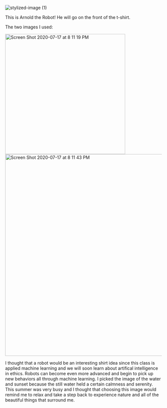 ![stylized-image (1)](https://user-images.githubusercontent.com/60228365/87839443-d4c42600-c868-11ea-90a3-ed7bfac9327e.png)

This is Arnold the Robot! He will go on the front of the t-shirt. 

The two images I used:


<img width="386" alt="Screen Shot 2020-07-17 at 8 11 19 PM" src="https://user-images.githubusercontent.com/60228365/87839659-d9d5a500-c869-11ea-8881-ec0ca61c85aa.png">

<img width="648" alt="Screen Shot 2020-07-17 at 8 11 43 PM" src="https://user-images.githubusercontent.com/60228365/87839662-df32ef80-c869-11ea-8c57-fa7266ec32d0.png">


 
I thought that a robot would be an interesting shirt idea since this class is applied machine learning and we will soon learn about artifical intelligence in ethics. Robots can become even more advanced and begin to pick up new behaviors all through machine learning. I picked the image of the water and sunset because the still water held a certain calmness and serenity. This summer was very busy and I thought that choosing this image would remind me to relax and take a step back to experience nature and all of the beautiful things that surround me. 
